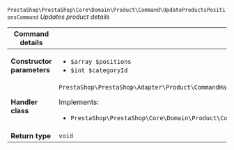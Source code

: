 `PrestaShop\PrestaShop\Core\Domain\Product\Command\UpdateProductsPositionsCommand`
_Updates product details_

| Command details            |    |
| -------------------------- | -- |
| **Constructor parameters** | <ul> <li>`$array $positions`</li>  <li>`$int $categoryId`</li> </ul> |
| **Handler class**          | `PrestaShop\PrestaShop\Adapter\Product\CommandHandler\UpdateProductsPositionsHandler`  <p> Implements: </p> <ul>  <li>`PrestaShop\PrestaShop\Core\Domain\Product\CommandHandler\UpdateProductsPositionsHandlerInterface`</li>  |
| **Return type** |  `void`  |
